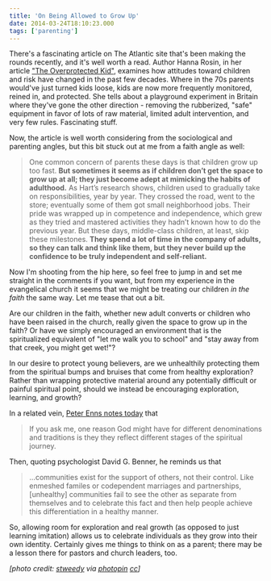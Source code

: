 ```yaml
---
title: 'On Being Allowed to Grow Up'
date: 2014-03-24T18:10:23.000
tags: ['parenting']
---
```


There's a fascinating article on The Atlantic site that's been making the rounds recently, and it's well worth a read. Author Hanna Rosin, in her article ["The Overprotected Kid"](http://www.theatlantic.com/features/archive/2014/03/hey-parents-leave-those-kids-alone/358631/), examines how attitudes toward children and risk have changed in the past few decades. Where in the 70s parents would've just turned kids loose, kids are now more frequently monitored, reined in, and protected. She tells about a playground experiment in Britain where they've gone the other direction - removing the rubberized, "safe" equipment in favor of lots of raw material, limited adult intervention, and very few rules. Fascinating stuff.

Now, the article is well worth considering from the sociological and parenting angles, but this bit stuck out at me from a faith angle as well:

> One common concern of parents these days is that children grow up too fast. **But sometimes it seems as if children don’t get the space to grow up at all; they just become adept at mimicking the habits of adulthood.** As Hart’s research shows, children used to gradually take on responsibilities, year by year. They crossed the road, went to the store; eventually some of them got small neighborhood jobs. Their pride was wrapped up in competence and independence, which grew as they tried and mastered activities they hadn’t known how to do the previous year. But these days, middle-class children, at least, skip these milestones. **They spend a lot of time in the company of adults, so they can talk and think like them, but they never build up the confidence to be truly independent and self-reliant.**

Now I'm shooting from the hip here, so feel free to jump in and set me straight in the comments if you want, but from my experience in the evangelical church it seems that we might be treating our children _in the faith_ the same way. Let me tease that out a bit.

Are our children in the faith, whether new adult converts or children who have been raised in the church, really given the space to grow up in the faith? Or have we simply encouraged an environment that is the spiritualized equivalent of "let me walk you to school" and "stay away from that creek, you might get wet!"?

In our desire to protect young believers, are we unhealthily protecting them from the spiritual bumps and bruises that come from healthy exploration? Rather than wrapping protective material around any potentially difficult or painful spiritual point, should we instead be encouraging exploration, learning, and growth?

In a related vein, [Peter Enns notes today](http://www.patheos.com/blogs/peterenns/2014/03/leaving-a-church-well-or-is-your-church-spiritually-co-dependent/) that

> If you ask me, one reason God might have for different denominations and traditions is they they reflect different stages of the spiritual journey.

Then, quoting psychologist David G. Benner, he reminds us that

> ...communities exist for the support of others, not their control. Like enmeshed familes or codependent marriages and partnerships, \[unhealthy\] communities fail to see the other as separate from themselves and to celebrate this fact and then help people achieve this differentiation in a healthy manner.

So, allowing room for exploration and real growth (as opposed to just learning imitation) allows us to celebrate individuals as they grow into their own identity. Certainly gives me things to think on as a parent; there may be a lesson there for pastors and church leaders, too.

_\[photo credit: [stweedy](http://www.flickr.com/photos/tweedyson/5144316484/) via [photopin](http://photopin.com) [cc](http://creativecommons.org/licenses/by-nc-nd/2.0/)\]_
